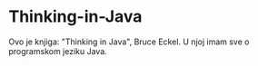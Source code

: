 # Thinking-in-Java
Ovo je knjiga: "Thinking in Java", Bruce Eckel. U njoj imam sve o programskom jeziku Java.

